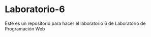 # Laboratorio-6
Este es un repositorio para hacer el laboratorio 6 de Laboratorio de Programación Web
